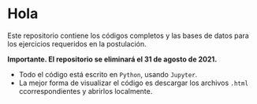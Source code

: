 # Hola

Este repositorio contiene los códigos completos y las bases de datos para los ejercicios requeridos en la postulación.

**Importante. El repositorio se eliminará el 31 de agosto de 2021.**

* Todo el código está escrito en `Python`, usando `Jupyter`.
* La mejor forma de visualizar el código es descargar los archivos `.html` ccorrespondientes y abrirlos localmente.

